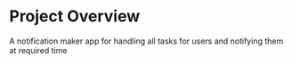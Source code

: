 # Project Overview
A notification maker app for handling all tasks for users and notifying them at required time